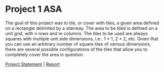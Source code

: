 # Project 1 ASA

The goal of this project was to tile, or cover with tiles, a given area defined on a rectangle delimited by a stairway. The area to be tiled is defined on a unit grid, with n rows and m columns. The tiles to be used are always squares with multiple unit side dimensions, i.e.: 1 × 1, 2 × 2, etc. Given that you can use an arbitrary number of square tiles of various dimensions, there are several possible configurations of the tiles that allow you to completely cover the area in question.

[Project Statement](docs/statement.pdf) | [Report](report/report.pdf)
